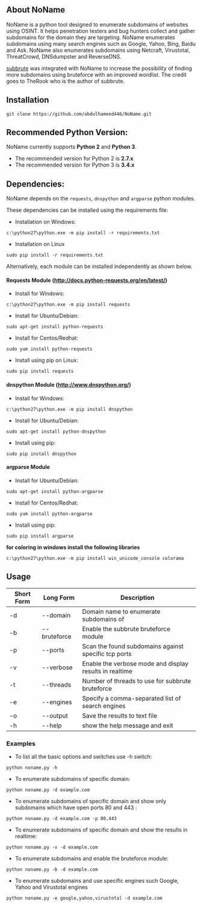 ## About NoName 

NoName is a python tool designed to enumerate subdomains of websites using OSINT. It helps penetration testers and bug hunters collect and gather subdomains for the domain they are targeting. NoName enumerates subdomains using many search engines such as Google, Yahoo, Bing, Baidu and Ask. NoName also enumerates subdomains using Netcraft, Virustotal, ThreatCrowd, DNSdumpster and ReverseDNS.

[subbrute](https://github.com/TheRook/subbrute) was integrated with NoName to increase the possibility of finding more subdomains using bruteforce with an improved wordlist. The credit goes to TheRook who is the author of subbrute.


## Installation

```
git clone https://github.com/abdulhameed446/NoName.git
```

## Recommended Python Version:

NoName currently supports **Python 2** and **Python 3**.

* The recommended version for Python 2 is **2.7.x**
* The recommended version for Python 3 is **3.4.x**

## Dependencies:

NoName depends on the `requests`, `dnspython` and `argparse` python modules.

These dependencies can be installed using the requirements file:

- Installation on Windows:
```
c:\python27\python.exe -m pip install -r requirements.txt
```
- Installation on Linux
```
sudo pip install -r requirements.txt
```

Alternatively, each module can be installed independently as shown below.

#### Requests Module (http://docs.python-requests.org/en/latest/)

- Install for Windows:
```
c:\python27\python.exe -m pip install requests
```

- Install for Ubuntu/Debian:
```
sudo apt-get install python-requests
```

- Install for Centos/Redhat:
```
sudo yum install python-requests
```

- Install using pip on Linux:
```
sudo pip install requests
```

#### dnspython Module (http://www.dnspython.org/)

- Install for Windows:
```
c:\python27\python.exe -m pip install dnspython
```

- Install for Ubuntu/Debian:
```
sudo apt-get install python-dnspython
```

- Install using pip:
```
sudo pip install dnspython
```

#### argparse Module

- Install for Ubuntu/Debian:
```
sudo apt-get install python-argparse
```

- Install for Centos/Redhat:
```
sudo yum install python-argparse
``` 

- Install using pip:
```
sudo pip install argparse
```

**for coloring in windows install the following libraries**
```
c:\python27\python.exe -m pip install win_unicode_console colorama
```

## Usage

Short Form    | Long Form     | Description
------------- | ------------- |-------------
-d            | --domain      | Domain name to enumerate subdomains of
-b            | --bruteforce  | Enable the subbrute bruteforce module
-p            | --ports       | Scan the found subdomains against specific tcp ports
-v            | --verbose     | Enable the verbose mode and display results in realtime
-t            | --threads     | Number of threads to use for subbrute bruteforce
-e            | --engines     | Specify a comma-separated list of search engines
-o            | --output      | Save the results to text file
-h            | --help        | show the help message and exit

### Examples

* To list all the basic options and switches use -h switch:

```python noname.py -h```

* To enumerate subdomains of specific domain:

``python noname.py -d example.com``

* To enumerate subdomains of specific domain and show only subdomains which have open ports 80 and 443 :

``python noname.py -d example.com -p 80,443``

* To enumerate subdomains of specific domain and show the results in realtime:

``python noname.py -v -d example.com``

* To enumerate subdomains and enable the bruteforce module:

``python noname.py -b -d example.com``

* To enumerate subdomains and use specific engines such Google, Yahoo and Virustotal engines

``python noname.py -e google,yahoo,virustotal -d example.com``


